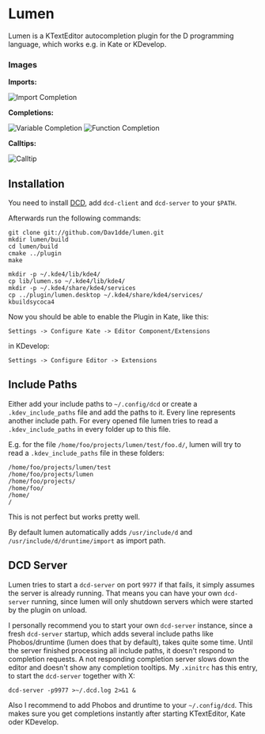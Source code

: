 Lumen
=====

Lumen is a KTextEditor autocompletion plugin for the D programming language,
which works e.g. in Kate or KDevelop.

### Images ###
**Imports:**

![Import Completion](https://raw.github.com/wiki/Dav1dde/lumen/_images/import01.png)


**Completions:**

![Variable Completion](https://raw.github.com/wiki/Dav1dde/lumen/_images/completion01.png)
![Function Completion](https://raw.github.com/wiki/Dav1dde/lumen/_images/completion02.png)


**Calltips:**

![Calltip](https://raw.github.com/wiki/Dav1dde/lumen/_images/calltip01.png)

## Installation ##

You need to install [DCD](https://github.com/Hackerpilot/DCD), add
`dcd-client` and `dcd-server` to your `$PATH`.


Afterwards run the following commands:

    git clone git://github.com/Dav1dde/lumen.git
    mkdir lumen/build
    cd lumen/build
    cmake ../plugin
    make

    mkdir -p ~/.kde4/lib/kde4/
    cp lib/lumen.so ~/.kde4/lib/kde4/
    mkdir -p ~/.kde4/share/kde4/services
    cp ../plugin/lumen.desktop ~/.kde4/share/kde4/services/
    kbuildsycoca4

Now you should be able to enable the Plugin in Kate, like this:

    Settings -> Configure Kate -> Editor Component/Extensions

in KDevelop:

    Settings -> Configure Editor -> Extensions


## Include Paths ##

Either add your include paths to `~/.config/dcd` or create a
`.kdev_include_paths` file and add the paths to it. Every line represents
another include path. For every opened file lumen tries to read a
`.kdev_include_paths` in every folder up to this file.

E.g. for the file `/home/foo/projects/lumen/test/foo.d/`, lumen will try to read
a `.kdev_include_paths` file in these folders:

    /home/foo/projects/lumen/test
    /home/foo/projects/lumen
    /home/foo/projects/
    /home/foo/
    /home/
    /

This is not perfect but works pretty well.

By default lumen automatically adds `/usr/include/d` and `/usr/include/d/druntime/import`
as import path.


## DCD Server ##

Lumen tries to start a `dcd-server` on port `9977` if that fails, it simply assumes
the server is already running. That means you can have your own `dcd-server` running, since
lumen will only shutdown servers which were started by the plugin on unload.

I personally recommend you to start your own `dcd-server` instance, since a fresh `dcd-server`
startup, which adds several include paths like Phobos/druntime (lumen does that by default),
takes quite some time. Until the server finished processing all include paths, it doesn't
respond to completion requests. A not responding completion server slows down the editor and
doesn't show any completion tooltips. My `.xinitrc` has this entry, to start the `dcd-server`
together with X:

    dcd-server -p9977 >~/.dcd.log 2>&1 &

Also I recommend to add Phobos and druntime to your `~/.config/dcd`. This makes sure you
get completions instantly after starting KTextEditor, Kate oder KDevelop.
